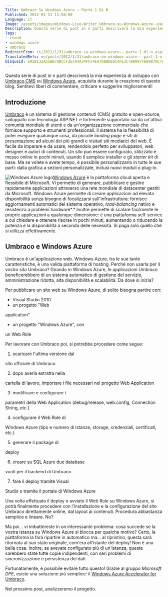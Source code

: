 ```yaml
---
Title: Umbraco Su Windows Azure – Parte 1 Di N
Published: 2012-01-31 11:50:00
Language: it
Image: /assets/images/Windows-Live-Writer_Umbraco-su-Windows-Azure--parte-1-di-n_AB46_umbraco_logo_3.png
Description: Questa serie di post in n parti descriverà la mia esperienza di sviluppo con Umbraco CMS su Windows Azure , acquisita durante la creazione di questo blog. Sentitevi liberi di commentare, criticare e suggerire miglioramenti! Introduzione Umbraco è un sistema di gestione contenuti (CMS) gratuito e open-source, sviluppato con tecnologia ASP.NET e fortemente supportato sia da un'attiva comunità mondiale di utenti e da un'organizzazione commerciale che fornisce supporto e strumenti professionali.
Tags:
- cloud
- windows azure
- umbraco
RedirectFrom: it/2012/1/31/umbraco-su-windows-azure-–-parte-1-di-n.aspx
TranslatedRefs: en/posts/2012/1/31/umbraco-on-windows-azure-–-part-1-of-n.md
DisqusId: 695B132A55BB7ABCCF26344A34FF54E47DB8DE6C4FE3C7B8097FEB9870C7AA1F
---
```

Questa serie di post in n parti descriverà la mia esperienza di sviluppo con <a href="http://umbraco.com/" target="_blank">Umbraco CMS</a> su <a href="http://www.windowsazure.com" target="_blank">Windows Azure</a>, acquisita durante la creazione di questo blog. Sentitevi liberi di commentare, criticare e suggerire miglioramenti!

## Introduzione

<a href="http://umbraco.com/" target="_blank">Umbraco</a> è un sistema di gestione contenuti (CMS) gratuito e open-source, sviluppato con tecnologia ASP.NET e fortemente supportato sia da un'attiva comunità mondiale di utenti e da un'organizzazione commerciale che fornisce supporto e strumenti professionali. Il sistema ha la flessibilità di poter eseguire qualunque cosa, da piccole *landing page* e siti di presentazione ad alcuni dei più grandi e visitati siti mediatici del web. È facile da imparare e da usare, rendendolo perfetto per sviluppatori, web designer e autori di contenuti. Un sito può essere configurato, stilizzato e messo online in pochi minuti, usando il semplice installer e gli *starter* *kit* di base. Ma se volete e avete tempo, è possibile personalizzarlo in tutte le sue parti: dalla grafica a sezioni personalizzate, inclusi nuovi moduli o plug-in.

![Windows Azure logo](/assets/images/Windows-Live-Writer_Umbraco-su-Windows-Azure--parte-1-di-n_AB46_windows_azure_3.png)<a href="http://www.windowsazure.com" target="_blank">Windows Azure</a> è la piattaforma cloud aperta e flessibile di Microsoft. Vi permette di generare, pubblicare e gestire rapidamente applicazioni attraverso una rete mondiale di datacenter gestiti da Microsoft. Windows Azure permette di creare applicazioni ad elevata disponibilità senza bisogno di focalizzarsi sull'infrastruttura: fornisce aggiornamenti automatici del sistema operativo, *load-balancing* nativo e resistenza a problemi hardware*.* Inoltre permette di scalare facilmente le proprie applicazioni a qualunque dimensione: è una piattaforma self-service a cui chiedere e ottenere risorse in pochi minuti, aumentando o riducendo la potenza e la disponibilità a seconda delle necessità. Si paga solo quello che si utilizza effettivamente.

## Umbraco e Windows Azure

Umbraco è un'applicazione web. Windows Azure, tra le sue tante caratteristiche, è una valida piattaforma di hosting. Perché non usarla per il vostro sito Umbraco? Girando in Windows Azure, le applicazioni Umbraco beneficerebbero di un sistema automatico di gestione del servizio, amministrazione ridotta, alta disponibilità e scalabilità. Da dove si inizia?

Per pubblicare un sito web su Windows Azure, di solito bisogna partire con:

*   <div style="text-align: justify;">Visual Studio 2010</div>

*   <div style="text-align: justify;">un progetto "Web
application"</div>

*   <div style="text-align: justify;">un progetto "Windows Azure", con
un Web Role</div>

Per lavorare con Umbraco poi, si potrebbe procedere come segue:

1.  <div style="text-align: justify;">scaricare l'ultima versione dal
sito ufficiale di Umbraco</div>

2.  <div style="text-align: justify;">dopo averla estratta nella
cartella di lavoro, importare i file necessari nel progetto Web
Application</div>

3.  <div style="text-align: justify;">modificare e configurare i
parametri della Web Application (debug/release, web.config,
Connection String, etc.)</div>

4.  <div style="text-align: justify;">configurare il Web Role di
Windows Azure (tipo e numero di istanze, storage, credenziali,
certificati, etc.)</div>

5.  <div style="text-align: justify;">generare il package di
deploy</div>

6.  <div style="text-align: justify;">creare su SQL Azure due database
vuoti per il backend di Umbraco</div>

7.  <div style="text-align: justify;">fare il deploy tramite Visual
Studio o tramite il portale di Windows Azure</div>

Una volta effettuato il deploy e avviato il Web Role su Windows Azure, si potrà finalmente procedere con l'installazione e la configurazione del sito Umbraco direttamente online, dal layout ai contenuti. Procedura abbastanza semplice e lineare. No?

Ma poi… vi imbattereste in un interessante problema: cosa succede se la vostra istanza su Windows Azure si blocca per qualche motivo? Certo, la piattaforma la farà ripartire in automatico ma… al ripristino, questa sarà ritornata al suo stato originale, com'era all'istante del deploy! Non è una bella cosa. Inoltre, se avevate configurato più di un'istanza, queste sarebbero state tutte copie indipendenti, con seri problemi di sincronizzazione e persistenza dei dati.

Fortunatamente, è possibile evitare tutto questo! Grazie al gruppo *Microsoft DPE*, esiste una soluzione più semplice: il <a href="http://waacceleratorumbraco.codeplex.com/">Windows Azure Accelerator for Umbraco</a>.

Nel prossimo post, analizzeremo il progetto.